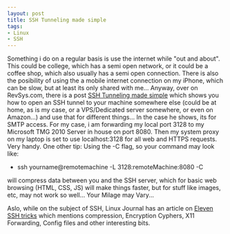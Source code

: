 ```yaml
---
layout: post
title: SSH Tunneling made simple
tags:
- Linux
- SSH
---
```

Something i do on a regular basis is use the internet while "out and about". This could be college, which has a semi open network, or it could be a coffee shop, which also usually has a semi open connection. There is also the posibility of using the a mobile internet connection on my iPhone, which can be slow, but at least its only shared with me... Anyway, over on RevSys.com, there is a post [SSH Tunneling made simple][1] which shows you how to open an SSH tunnel to your machine somewhere else (could be at home, as is my case, or a VPS/Dedicated server somewhere, or even on Amazon...) and use that for different things... In the case he shows, its for SMTP access. For my case, i am forwarding my local port 3128 to my Microsoft TMG 2010 Server in house on port 8080. Then my system proxy on my laptop is set to use localhost:3128 for all web and HTTPS requests. Very handy. One other tip: Using the -C flag, so your command may look like:

* ssh yourname@remotemachine -L 3128:remoteMachine:8080 -C

will compress data between you and the SSH server, which for basic web browsing (HTML, CSS, JS) will make things faster, but for stuff like images, etc, may not work so well... Your Milage may Vary...

Aslo, while on the subject of SSH, Linux Journal has an article on [Eleven SSH tricks][2] which mentions compression, Encryption Cyphers, X11 Forwarding, Config files and other interesting bits. 

[1]:http://www.revsys.com/writings/quicktips/ssh-tunnel.html
[2]:http://www.linuxjournal.com/article/6602

